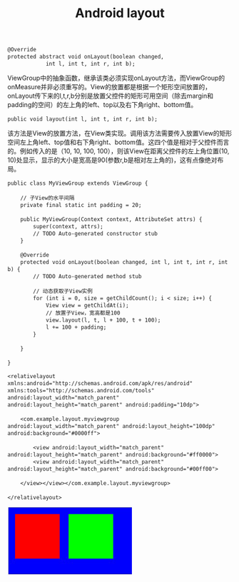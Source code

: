 ﻿---
layout: post
title:  "Android layout"
categories: Android
---

```
@Override
protected abstract void onLayout(boolean changed,
            int l, int t, int r, int b);
```

ViewGroup中的抽象函数，继承该类必须实现onLayout方法，而ViewGroup的onMeasure并非必须重写的。View的放置都是根据一个矩形空间放置的，onLayout传下来的l,t,r,b分别是放置父控件的矩形可用空间（除去margin和padding的空间）的左上角的left、top以及右下角right、bottom值。

```
public void layout(int l, int t, int r, int b);
```

该方法是View的放置方法，在View类实现。调用该方法需要传入放置View的矩形空间左上角left、top值和右下角right、bottom值。这四个值是相对于父控件而言的。例如传入的是（10, 10, 100, 100），则该View在距离父控件的左上角位置(10, 10)处显示，显示的大小是宽高是90(参数r,b是相对左上角的)，这有点像绝对布局。

```
public class MyViewGroup extends ViewGroup {
 
    // 子View的水平间隔
    private final static int padding = 20;
     
    public MyViewGroup(Context context, AttributeSet attrs) {
        super(context, attrs);
        // TODO Auto-generated constructor stub
    }
 
    @Override
    protected void onLayout(boolean changed, int l, int t, int r, int b) {
        // TODO Auto-generated method stub
         
        // 动态获取子View实例
        for (int i = 0, size = getChildCount(); i < size; i++) {
            View view = getChildAt(i);
            // 放置子View，宽高都是100
            view.layout(l, t, l + 100, t + 100);
            l += 100 + padding;
        }
         
    }
     
}
```

```
<relativelayout xmlns:android="http://schemas.android.com/apk/res/android" xmlns:tools="http://schemas.android.com/tools" android:layout_width="match_parent" android:layout_height="match_parent" android:padding="10dp">
 
    <com.example.layout.myviewgroup android:layout_width="match_parent" android:layout_height="100dp" android:background="#0000ff">
         
        <view android:layout_width="match_parent" android:layout_height="match_parent" android:background="#ff0000">
        <view android:layout_width="match_parent" android:layout_height="match_parent" android:background="#00ff00">
         
    </view></view></com.example.layout.myviewgroup>
 
</relativelayout>
```

![](/resources/image/viewlayout.PNG)